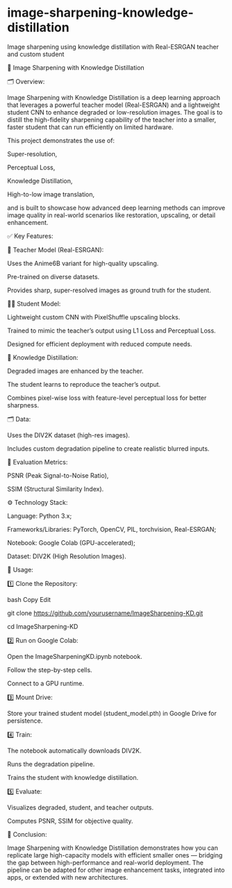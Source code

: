 # image-sharpening-knowledge-distillation
Image sharpening using knowledge distillation with Real-ESRGAN teacher and custom student

📌 Image Sharpening with Knowledge Distillation

🗂️ Overview:

Image Sharpening with Knowledge Distillation is a deep learning approach that leverages a powerful teacher model (Real-ESRGAN) and a lightweight student CNN to enhance degraded or low-resolution images. The goal is to distill the high-fidelity sharpening capability of the teacher into a smaller, faster student that can run efficiently on limited hardware.

This project demonstrates the use of:

Super-resolution,

Perceptual Loss,

Knowledge Distillation,

High-to-low image translation,

and is built to showcase how advanced deep learning methods can improve image quality in real-world scenarios like restoration, upscaling, or detail enhancement.

✅ Key Features:

🔬 Teacher Model (Real-ESRGAN):

Uses the Anime6B variant for high-quality upscaling.

Pre-trained on diverse datasets.

Provides sharp, super-resolved images as ground truth for the student.

👨‍🎓 Student Model:

Lightweight custom CNN with PixelShuffle upscaling blocks.

Trained to mimic the teacher’s output using L1 Loss and Perceptual Loss.

Designed for efficient deployment with reduced compute needs.

🔁 Knowledge Distillation:

Degraded images are enhanced by the teacher.

The student learns to reproduce the teacher’s output.

Combines pixel-wise loss with feature-level perceptual loss for better sharpness.

🗂️ Data:

Uses the DIV2K dataset (high-res images).

Includes custom degradation pipeline to create realistic blurred inputs.

📏 Evaluation Metrics:

PSNR (Peak Signal-to-Noise Ratio),

SSIM (Structural Similarity Index).

⚙️ Technology Stack:

Language: Python 3.x;

Frameworks/Libraries: PyTorch, OpenCV, PIL, torchvision, Real-ESRGAN;

Notebook: Google Colab (GPU-accelerated);

Dataset: DIV2K (High Resolution Images).

🚀 Usage:

1️⃣ Clone the Repository:

bash    Copy    Edit

git clone https://github.com/yourusername/ImageSharpening-KD.git

cd ImageSharpening-KD

2️⃣ Run on Google Colab:

Open the ImageSharpeningKD.ipynb notebook.

Follow the step-by-step cells.

Connect to a GPU runtime.

3️⃣ Mount Drive:

Store your trained student model (student_model.pth) in Google Drive for persistence.

4️⃣ Train:

The notebook automatically downloads DIV2K.

Runs the degradation pipeline.

Trains the student with knowledge distillation.

5️⃣ Evaluate:

Visualizes degraded, student, and teacher outputs.

Computes PSNR, SSIM for objective quality.

🎯 Conclusion:

Image Sharpening with Knowledge Distillation demonstrates how you can replicate large high-capacity models with efficient smaller ones — bridging the gap between high-performance and real-world deployment.
The pipeline can be adapted for other image enhancement tasks, integrated into apps, or extended with new architectures.
